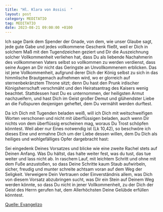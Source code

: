 ```yaml
---
title: "Hl. Klara von Assisi  "
layout: post
category: MEDITATIO
tag: MEDITATIO
date: 2023-08-21 09:00:00 +0100
---
```

Ich sage Dank dem Spender der Gnade, von dem, wie unser Glaube sagt, jede gute Gabe und jedes vollkommene Geschenk fließt, weil er Dich in solchem Maß mit den Tugendzeichen geziert und Dir die Auszeichnung solcher Vollkommenheit verliehen hat, dass Du als liebende Nachahmerin des vollkommenen Vaters selbst so vollkommen zu werden verdienst, dass seine Augen an Dir nicht das Geringste an Unvollkommenem erblicken.<!--more--> Das ist jene Vollkommenheit, aufgrund derer Dich der König selbst zu sich in das himmlische Brautgemach aufnehmen wird, wo er glorreich auf sternenbekränztem Throne sitzt; denn Du hast den Prunk irdischer Königsherrschaft verschmäht und den Heiratsantrag des Kaisers wenig beachtet. Stattdessen hast Du es unternommen, der heiligsten Armut nachzueifern, und hast Dich im Geist großer Demut und glühendster Liebe an die Fußspuren desjenigen geheftet, dem Du vermählt werden durftest. 

Da ich Dich mit Tugenden beladen weiß, will ich Dich mit weitschweifigen Worten verschonen und nicht mit überflüssigen beladen, auch wenn Dir nichts von dem überflüssig erscheinen mag, woraus Du Trost schöpfen könntest. Weil aber nur Eines notwendig ist (Lk 10,42), so beschwöre ich dieses Eine und ermahne Dich um der Liebe dessen willen, dem Du Dich als heiliges und wohlgefälliges Opfer dargebracht hast: 

Sei eingedenk Deines Vorsatzes
und blicke wie eine zweite Rachel stets auf Deinen Anfang.
Was Du hältst, das halte weiter fest,
was du tust, das tue weiter und lass nicht ab.
In raschem Lauf, mit leichtem Schritt
und ohne mit dem Fuße anzustoßen,
so dass Deine Schritte kaum Staub aufwirbeln,
sicher, freudig und munter
schreite achtsam voran
auf dem Weg der Seligkeit.
Verweigere Dein Vertrauen oder Einverständnis allem,
was Dich von diesem Vorsatz abzubringen sucht,
was Dir ein Stein auf Deinem Weg werden könnte,
so dass Du nicht in jener Vollkommenheit,
zu der Dich der Geist des Herrn gerufen hat,
dem Allerhöchsten Deine Gelübde erfüllen könntest.


[Quelle: Evangelizo](https://evangeliumtagfuertag.org/DE/gospel)